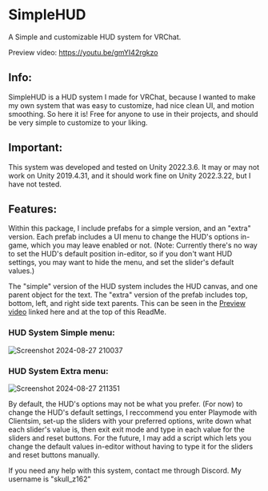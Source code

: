 # SimpleHUD
A Simple and customizable HUD system for VRChat.

Preview video: https://youtu.be/gmYI42rgkzo

## Info:
SimpleHUD is a HUD system I made for VRChat, because I wanted to make my own system that was easy to customize, had nice clean UI, and motion smoothing. So here it is! Free for anyone to use in their projects, and should be very simple to customize to your liking.

## Important:
This system was developed and tested on Unity 2022.3.6. It may or may not work on Unity 2019.4.31, and it should work fine on Unity 2022.3.22, but I have not tested.

## Features:
Within this package, I include prefabs for a simple version, and an "extra" version. Each prefab includes a UI menu to change the HUD's options in-game, which you may leave enabled or not. (Note: Currently there's no way to set the HUD's default position in-editor, so if you don't want HUD settings, you may want to hide the menu, and set the slider's default values.)

The "simple" version of the HUD system includes the HUD canvas, and one parent object for the text. The "extra" version of the prefab includes top, bottom, left, and right side text parents. This can be seen in the [Preview video](https://youtu.be/gmYI42rgkzo) linked here and at the top of this ReadMe.

### HUD System Simple menu:
![Screenshot 2024-08-27 210037](https://github.com/user-attachments/assets/08740e27-6d7a-4321-80c0-da12624d427a)

### HUD System Extra menu:
![Screenshot 2024-08-27 211351](https://github.com/user-attachments/assets/74daf605-183b-43d2-a8e9-7a3875c218d1)

By default, the HUD's options may not be what you prefer. (For now) to change the HUD's default settings, I reccommend you enter Playmode with Clientsim, set-up the sliders with your preferred options, write down what each slider's value is, then exit exit mode and type in each value for the sliders and reset buttons. For the future, I may add a script which lets you change the default values in-editor without having to type it for the sliders and reset buttons manually.

If you need any help with this system, contact me through Discord. My username is "skull_z162"
